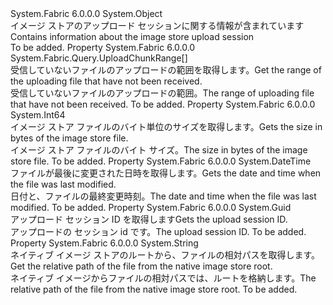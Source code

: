 <Type Name="UploadSessionInfo" FullName="System.Fabric.Query.UploadSessionInfo">
  <TypeSignature Language="C#" Value="public sealed class UploadSessionInfo" />
  <TypeSignature Language="ILAsm" Value=".class public auto ansi sealed beforefieldinit UploadSessionInfo extends System.Object" />
  <TypeSignature Language="DocId" Value="T:System.Fabric.Query.UploadSessionInfo" />
  <TypeSignature Language="VB.NET" Value="Public NotInheritable Class UploadSessionInfo" />
  <TypeSignature Language="F#" Value="type UploadSessionInfo = class" />
  <AssemblyInfo>
    <AssemblyName>System.Fabric</AssemblyName>
    <AssemblyVersion>6.0.0.0</AssemblyVersion>
  </AssemblyInfo>
  <Base>
    <BaseTypeName>System.Object</BaseTypeName>
  </Base>
  <Interfaces />
  <Docs>
    <summary>
            <span data-ttu-id="60f50-101">イメージ ストアのアップロード セッションに関する情報が含まれています</span><span class="sxs-lookup"><span data-stu-id="60f50-101">Contains information about the image store upload session</span></span>
            </summary>
    <remarks>To be added.</remarks>
  </Docs>
  <Members>
    <Member MemberName="ExpectedRanges">
      <MemberSignature Language="C#" Value="public System.Fabric.Query.UploadChunkRange[] ExpectedRanges { get; }" />
      <MemberSignature Language="ILAsm" Value=".property instance class System.Fabric.Query.UploadChunkRange[] ExpectedRanges" />
      <MemberSignature Language="DocId" Value="P:System.Fabric.Query.UploadSessionInfo.ExpectedRanges" />
      <MemberSignature Language="VB.NET" Value="Public ReadOnly Property ExpectedRanges As UploadChunkRange()" />
      <MemberSignature Language="F#" Value="member this.ExpectedRanges : System.Fabric.Query.UploadChunkRange[]" Usage="System.Fabric.Query.UploadSessionInfo.ExpectedRanges" />
      <MemberType>Property</MemberType>
      <AssemblyInfo>
        <AssemblyName>System.Fabric</AssemblyName>
        <AssemblyVersion>6.0.0.0</AssemblyVersion>
      </AssemblyInfo>
      <ReturnValue>
        <ReturnType>System.Fabric.Query.UploadChunkRange[]</ReturnType>
      </ReturnValue>
      <Docs>
        <summary>
          <para><span data-ttu-id="60f50-102">受信していないファイルのアップロードの範囲を取得します。</span><span class="sxs-lookup"><span data-stu-id="60f50-102">Get the range of the uploading file that have not been received.</span></span></para>
        </summary>
        <value>
          <para><span data-ttu-id="60f50-103">受信していないファイルのアップロードの範囲。</span><span class="sxs-lookup"><span data-stu-id="60f50-103">The range of uploading file that have not been received.</span></span></para>
        </value>
        <remarks>To be added.</remarks>
      </Docs>
    </Member>
    <Member MemberName="FileSize">
      <MemberSignature Language="C#" Value="public long FileSize { get; }" />
      <MemberSignature Language="ILAsm" Value=".property instance int64 FileSize" />
      <MemberSignature Language="DocId" Value="P:System.Fabric.Query.UploadSessionInfo.FileSize" />
      <MemberSignature Language="VB.NET" Value="Public ReadOnly Property FileSize As Long" />
      <MemberSignature Language="F#" Value="member this.FileSize : int64" Usage="System.Fabric.Query.UploadSessionInfo.FileSize" />
      <MemberType>Property</MemberType>
      <AssemblyInfo>
        <AssemblyName>System.Fabric</AssemblyName>
        <AssemblyVersion>6.0.0.0</AssemblyVersion>
      </AssemblyInfo>
      <ReturnValue>
        <ReturnType>System.Int64</ReturnType>
      </ReturnValue>
      <Docs>
        <summary>
          <para><span data-ttu-id="60f50-104">イメージ ストア ファイルのバイト単位のサイズを取得します。</span><span class="sxs-lookup"><span data-stu-id="60f50-104">Gets the size in bytes of the image store file.</span></span></para>
        </summary>
        <value>
          <para><span data-ttu-id="60f50-105">イメージ ストア ファイルのバイト サイズ。</span><span class="sxs-lookup"><span data-stu-id="60f50-105">The size in bytes of the image store file.</span></span></para>
        </value>
        <remarks>To be added.</remarks>
      </Docs>
    </Member>
    <Member MemberName="ModifiedDate">
      <MemberSignature Language="C#" Value="public DateTime ModifiedDate { get; }" />
      <MemberSignature Language="ILAsm" Value=".property instance valuetype System.DateTime ModifiedDate" />
      <MemberSignature Language="DocId" Value="P:System.Fabric.Query.UploadSessionInfo.ModifiedDate" />
      <MemberSignature Language="VB.NET" Value="Public ReadOnly Property ModifiedDate As DateTime" />
      <MemberSignature Language="F#" Value="member this.ModifiedDate : DateTime" Usage="System.Fabric.Query.UploadSessionInfo.ModifiedDate" />
      <MemberType>Property</MemberType>
      <AssemblyInfo>
        <AssemblyName>System.Fabric</AssemblyName>
        <AssemblyVersion>6.0.0.0</AssemblyVersion>
      </AssemblyInfo>
      <ReturnValue>
        <ReturnType>System.DateTime</ReturnType>
      </ReturnValue>
      <Docs>
        <summary>
          <para><span data-ttu-id="60f50-106">ファイルが最後に変更された日時を取得します。</span><span class="sxs-lookup"><span data-stu-id="60f50-106">Gets the date and time when the file was last modified.</span></span></para>
        </summary>
        <value>
          <para><span data-ttu-id="60f50-107">日付と、ファイルの最終変更時刻。</span><span class="sxs-lookup"><span data-stu-id="60f50-107">The date and time when the file was last modified.</span></span></para>
        </value>
        <remarks>To be added.</remarks>
      </Docs>
    </Member>
    <Member MemberName="SessionId">
      <MemberSignature Language="C#" Value="public Guid SessionId { get; }" />
      <MemberSignature Language="ILAsm" Value=".property instance valuetype System.Guid SessionId" />
      <MemberSignature Language="DocId" Value="P:System.Fabric.Query.UploadSessionInfo.SessionId" />
      <MemberSignature Language="VB.NET" Value="Public ReadOnly Property SessionId As Guid" />
      <MemberSignature Language="F#" Value="member this.SessionId : Guid" Usage="System.Fabric.Query.UploadSessionInfo.SessionId" />
      <MemberType>Property</MemberType>
      <AssemblyInfo>
        <AssemblyName>System.Fabric</AssemblyName>
        <AssemblyVersion>6.0.0.0</AssemblyVersion>
      </AssemblyInfo>
      <ReturnValue>
        <ReturnType>System.Guid</ReturnType>
      </ReturnValue>
      <Docs>
        <summary>
          <para><span data-ttu-id="60f50-108">アップロード セッション ID を取得します</span><span class="sxs-lookup"><span data-stu-id="60f50-108">Gets the upload session ID.</span></span></para>
        </summary>
        <value>
          <para><span data-ttu-id="60f50-109">アップロードの セッション id です。</span><span class="sxs-lookup"><span data-stu-id="60f50-109">The upload session ID.</span></span></para>
        </value>
        <remarks>To be added.</remarks>
      </Docs>
    </Member>
    <Member MemberName="StoreRelativePath">
      <MemberSignature Language="C#" Value="public string StoreRelativePath { get; }" />
      <MemberSignature Language="ILAsm" Value=".property instance string StoreRelativePath" />
      <MemberSignature Language="DocId" Value="P:System.Fabric.Query.UploadSessionInfo.StoreRelativePath" />
      <MemberSignature Language="VB.NET" Value="Public ReadOnly Property StoreRelativePath As String" />
      <MemberSignature Language="F#" Value="member this.StoreRelativePath : string" Usage="System.Fabric.Query.UploadSessionInfo.StoreRelativePath" />
      <MemberType>Property</MemberType>
      <AssemblyInfo>
        <AssemblyName>System.Fabric</AssemblyName>
        <AssemblyVersion>6.0.0.0</AssemblyVersion>
      </AssemblyInfo>
      <ReturnValue>
        <ReturnType>System.String</ReturnType>
      </ReturnValue>
      <Docs>
        <summary>
          <para><span data-ttu-id="60f50-110">ネイティブ イメージ ストアのルートから、ファイルの相対パスを取得します。</span><span class="sxs-lookup"><span data-stu-id="60f50-110">Get the relative path of the file from the native image store root.</span></span></para>
        </summary>
        <value>
          <para><span data-ttu-id="60f50-111">ネイティブ イメージからファイルの相対パスでは、ルートを格納します。</span><span class="sxs-lookup"><span data-stu-id="60f50-111">The relative path of the file from the native image store root.</span></span></para>
        </value>
        <remarks>To be added.</remarks>
      </Docs>
    </Member>
  </Members>
</Type>